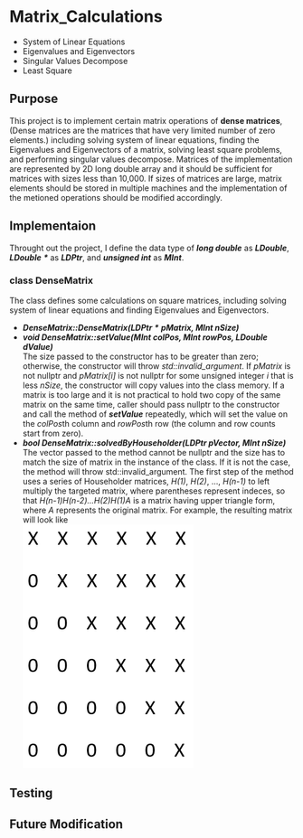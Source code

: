 # Matrix_Calculations
- System of Linear Equations   
- Eigenvalues and Eigenvectors  
- Singular Values Decompose  
- Least Square

## Purpose
This project is to implement certain matrix operations of **dense matrices**,  (Dense matrices are the matrices that have very limited number of zero elements.) including solving system of linear equations, finding the Eigenvalues and Eigenvectors of a matrix, solving least square problems, and performing singular values decompose.  Matrices of the implementation are represented by 2D long double array and it should be sufficient for matrices with sizes less than 10,000.  If sizes of matrices are large, matrix elements should be stored in multiple machines and the implementation of the metioned operations should be modified accordingly.

## Implementaion
Throught out the project, I define the data type of ***long double*** as ***LDouble***, ***LDouble*** **_*_** as ***LDPtr***, and ***unsigned int*** as ***MInt***.
### class DenseMatrix   
The class defines some calculations on square matrices, including solving system of linear equations and finding Eigenvalues and Eigenvectors.   
- ***DenseMatrix::DenseMatrix(LDPtr*** **_*_** ***pMatrix, MInt nSize)***   
- ***void DenseMatrix::setValue(MInt colPos, MInt rowPos, LDouble dValue)***   
The size passed to the constructor has to be greater than zero; otherwise, the constructor will throw *std::invalid_argument*.  If *pMatrix* is not nullptr and *pMatrix[i]* is not nullptr for some unsigned integer *i* that is less *nSize*, the constructor will copy values into the class memory.  If a matrix is too large and it is not practical to hold two copy of the same matrix on the same time, caller should pass nullptr to the constructor and call the method of ***setValue*** repeatedly, which will set the value on the *colPos*th column and *rowPos*th row (the column and row counts start from zero).
- ***bool DenseMatrix::solvedByHouseholder(LDPtr pVector, MInt nSize)***   
The vector passed to the method cannot be nullptr and the size has to match the size of matrix in the instance of the class.  If it is not the case, the method will throw std::invalid_argument.  The first step of the method uses a series of Householder matrices, *H(1)*, *H(2)*, ..., *H(n-1)* to left multiply the targeted matrix, where parentheses represent indeces, so that *H(n-1)H(n-2)...H(2)H(1)A* is a matrix having upper triangle form, where *A* represents the original matrix.  For example, the resulting matrix will look like   
![upper_triangle](matrix_pictures/upper_triangle.png)


## Testing

## Future Modification
